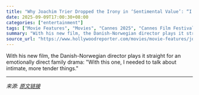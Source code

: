 ```yaml
---
title: "Why Joachim Trier Dropped the Irony in ‘Sentimental Value’: “I Had to Be a Better Director”"
date: 2025-09-09T17:00:30+08:00
categories: ["entertainment"]
tags: ["Movie Features", "Movies", "Cannes 2025", "Cannes Film Festival", "Elle Fanning", "international", "Joachim Trier", "Oscars", "Renate Reinsve", "Stellan Skarsgard", "TIFF 2025", "Toronto Film Festival", "Toronto film festival 2025"]
summary: "With his new film, the Danish-Norwegian director plays it straight for an emotionally direct family drama: \"With this one, I needed to talk about intimate, more tender things.\""
source_url: "https://www.hollywoodreporter.com/movies/movie-features/joachim-trier-sentimental-value-film-director-interview-1236365858/"
---
```


With his new film, the Danish-Norwegian director plays it straight for an emotionally direct family drama: "With this one, I needed to talk about intimate, more tender things."

---

*来源: [原文链接](https://www.hollywoodreporter.com/movies/movie-features/joachim-trier-sentimental-value-film-director-interview-1236365858/)*
